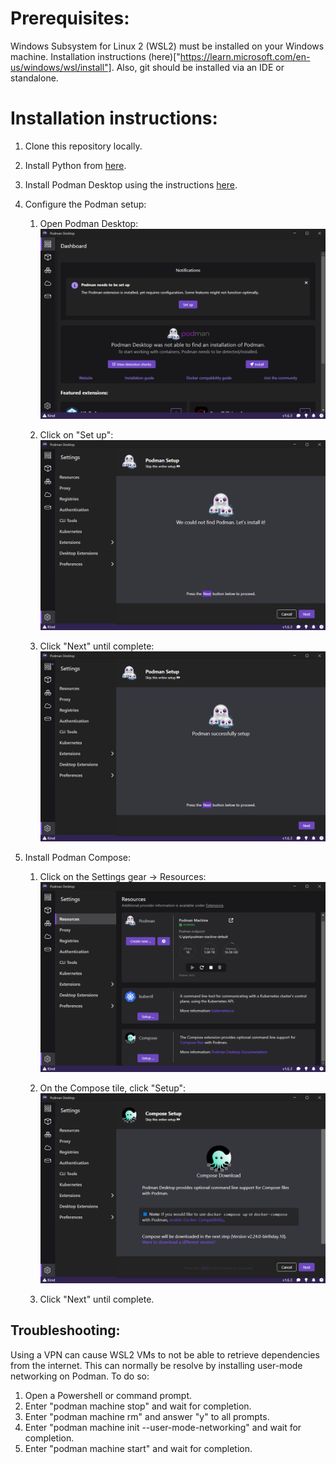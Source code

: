 # Prerequisites:

Windows Subsystem for Linux 2 (WSL2) must be installed on your Windows machine.  Installation instructions (here)["https://learn.microsoft.com/en-us/windows/wsl/install"]. Also, git should be installed via an IDE or standalone.

# Installation instructions:

1. Clone this repository locally.
2. Install Python from [here]("https://www.python.org").
3. Install Podman Desktop using the instructions [here]("https://podman-desktop.io/docs/installation/windows-install").
4. Configure the Podman setup:
    
   1. Open Podman Desktop: ![Podman Setup](images/PodmanDesktop1.png)
   
   2. Click on "Set up": ![Podman Setup](images/PodmanDesktop2.png)
   
   3. Click "Next" until complete: ![Podman Setup](images/PodmanDesktop3.png)

5. Install Podman Compose:

    1. Click on the Settings gear -> Resources: ![Podman Setup](images/PodmanDesktop4.png)
   
    2. On the Compose tile, click "Setup": ![Podman Setup](images/PodmanDesktop5.png)
    
    3. Click "Next" until complete.

## Troubleshooting:

Using a VPN can cause WSL2 VMs to not be able to retrieve dependencies from the internet. This can normally be resolve by installing user-mode networking on Podman. To do so:

1. Open a Powershell or command prompt.
2. Enter "podman machine stop" and wait for completion.
3. Enter "podman machine rm" and answer "y" to all prompts.
4. Enter "podman machine init --user-mode-networking" and wait for completion.
5. Enter "podman machine start" and wait for completion.

